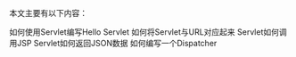 本文主要有以下内容：

如何使用Servlet编写Hello Servlet
如何将Servlet与URL对应起来
Servlet如何调用JSP
Servlet如何返回JSON数据
如何编写一个Dispatcher
